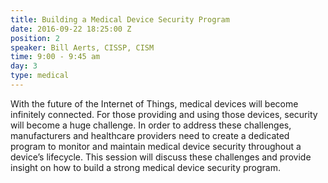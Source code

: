 ```yaml
---
title: Building a Medical Device Security Program
date: 2016-09-22 18:25:00 Z
position: 2
speaker: Bill Aerts, CISSP, CISM
time: 9:00 - 9:45 am
day: 3
type: medical
---
```


With the future of the Internet of Things, medical devices will become infinitely connected. For those providing and using those devices, security will become a huge challenge. In order to address these challenges, manufacturers and healthcare providers need to create a dedicated program to monitor and maintain medical device security throughout a device’s lifecycle. This session will discuss these challenges and provide insight on how to build a strong medical device security program.